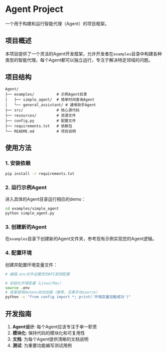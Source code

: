 # Agent Project

一个用于构建和运行智能代理（Agent）的项目框架。

## 项目概述

本项目提供了一个灵活的Agent开发框架，允许开发者在`examples`目录中构建各种类型的智能代理。每个Agent都可以独立运行，专注于解决特定领域的问题。

## 项目结构

```
Agent/
├── examples/          # 示例Agent目录
│   ├── simple_agent/  # 简单时间查询Agent
│   └── general_assistant/ # 通用助手Agent
├── src/               # 核心源代码
├── resources/         # 资源文件
├── config.py          # 配置文件
├── requirements.txt   # 依赖包
└── README.md          # 项目说明
```

## 使用方法

### 1. 安装依赖
```bash
pip install -r requirements.txt
```

### 2. 运行示例Agent
进入具体的Agent目录运行相应的demo：
```bash
cd examples/simple_agent
python simple_agent.py
```

### 3. 创建新的Agent
在`examples`目录下创建新的Agent文件夹，参考现有示例实现您的Agent逻辑。

### 4. 配置环境
创建并配置环境变量文件：
```bash
# 编辑.env文件设置您的API密钥配置

# 初始化环境变量（Linux/Mac）
source .env
# 或者使用dotenv自动加载（推荐，无需手动source）
python -c "from config import *; print('环境变量加载成功')"
```

## 开发指南

1. **Agent设计**: 每个Agent应该专注于单一职责
2. **模块化**: 保持代码的模块化和可复用性
3. **文档**: 为每个Agent提供清晰的文档说明
4. **测试**: 为重要功能编写测试用例
